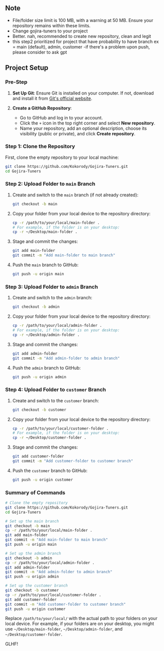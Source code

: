 
## Note
- File/folder size limit is 100 MB, with a warning at 50 MB. Ensure your repository remains within these limits.
- Change gojira-tuners to your project
- Better. nah, recommended to create new repository, clean and legit
- this step2 prioritized for project that have probability to have branch
  ex = main (default), admin, customer
-if there's a problem upon push, please consider to ask gpt


## Project Setup

### Pre-Step
1. **Set Up Git**: Ensure Git is installed on your computer. If not, download and install it from [Git's official website](https://git-scm.com).
   
2. **Create a GitHub Repository**:
   - Go to GitHub and log in to your account.
   - Click the `+` icon in the top right corner and select **New repository**.
   - Name your repository, add an optional description, choose its visibility (public or private), and click **Create repository**.

### Step 1: Clone the Repository
First, clone the empty repository to your local machine:
```bash
git clone https://github.com/Kokorody/Gojira-Tuners.git
cd Gojira-Tuners
```

### Step 2: Upload Folder to `main` Branch
1. Create and switch to the `main` branch (if not already created):
   ```bash
   git checkout -b main
   ```
   
2. Copy your folder from your local device to the repository directory:
   ```bash
   cp -r /path/to/your/local/main-folder .
   # For example, if the folder is on your desktop:
   cp -r ~/Desktop/main-folder .
   ```
   
3. Stage and commit the changes:
   ```bash
   git add main-folder
   git commit -m "Add main-folder to main branch"
   ```
   
4. Push the `main` branch to GitHub:
   ```bash
   git push -u origin main
   ```

### Step 3: Upload Folder to `admin` Branch
1. Create and switch to the `admin` branch:
   ```bash
   git checkout -b admin
   ```
   
2. Copy your folder from your local device to the repository directory:
   ```bash
   cp -r /path/to/your/local/admin-folder .
   # For example, if the folder is on your desktop:
   cp -r ~/Desktop/admin-folder .
   ```
   
3. Stage and commit the changes:
   ```bash
   git add admin-folder
   git commit -m "Add admin-folder to admin branch"
   ```
   
4. Push the `admin` branch to GitHub:
   ```bash
   git push -u origin admin
   ```

### Step 4: Upload Folder to `customer` Branch
1. Create and switch to the `customer` branch:
   ```bash
   git checkout -b customer
   ```
   
2. Copy your folder from your local device to the repository directory:
   ```bash
   cp -r /path/to/your/local/customer-folder .
   # For example, if the folder is on your desktop:
   cp -r ~/Desktop/customer-folder .
   ```
   
3. Stage and commit the changes:
   ```bash
   git add customer-folder
   git commit -m "Add customer-folder to customer branch"
   ```
   
4. Push the `customer` branch to GitHub:
   ```bash
   git push -u origin customer
   ```

### Summary of Commands
```bash
# Clone the empty repository
git clone https://github.com/Kokorody/Gojira-Tuners.git
cd Gojira-Tuners

# Set up the main branch
git checkout -b main
cp -r /path/to/your/local/main-folder .
git add main-folder
git commit -m "Add main-folder to main branch"
git push -u origin main

# Set up the admin branch
git checkout -b admin
cp -r /path/to/your/local/admin-folder .
git add admin-folder
git commit -m "Add admin-folder to admin branch"
git push -u origin admin

# Set up the customer branch
git checkout -b customer
cp -r /path/to/your/local/customer-folder .
git add customer-folder
git commit -m "Add customer-folder to customer branch"
git push -u origin customer
```

Replace `/path/to/your/local/` with the actual path to your folders on your local device. For example, if your folders are on your desktop, you might use `~/Desktop/main-folder`, `~/Desktop/admin-folder`, and `~/Desktop/customer-folder`.

GLHF!
